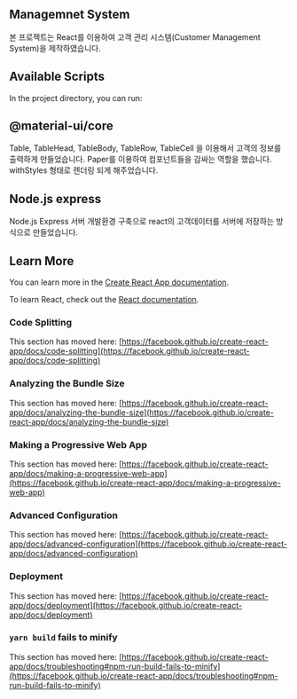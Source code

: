 ## Managemnet System

본 프로젝트는 React를 이용하여 고객 관리 시스템(Customer Management System)을 제작하였습니다.

## Available Scripts

In the project directory, you can run:

## @material-ui/core

Table, TableHead, TableBody, TableRow, TableCell 을 이용해서 고객의 정보를 출력하게 만들었습니다.
Paper를 이용하여 컴포넌트들을 감싸는 역할을 했습니다.
withStyles 형태로 렌더링 되게 해주었습니다.

## Node.js express

Node.js Express 서버 개발환경 구축으로 react의 고객데이터를 서버에 저장하는 방식으로 만들었습니다.

## Learn More

You can learn more in the [Create React App documentation](https://facebook.github.io/create-react-app/docs/getting-started).

To learn React, check out the [React documentation](https://reactjs.org/).

### Code Splitting

This section has moved here: [https://facebook.github.io/create-react-app/docs/code-splitting](https://facebook.github.io/create-react-app/docs/code-splitting)

### Analyzing the Bundle Size

This section has moved here: [https://facebook.github.io/create-react-app/docs/analyzing-the-bundle-size](https://facebook.github.io/create-react-app/docs/analyzing-the-bundle-size)

### Making a Progressive Web App

This section has moved here: [https://facebook.github.io/create-react-app/docs/making-a-progressive-web-app](https://facebook.github.io/create-react-app/docs/making-a-progressive-web-app)

### Advanced Configuration

This section has moved here: [https://facebook.github.io/create-react-app/docs/advanced-configuration](https://facebook.github.io/create-react-app/docs/advanced-configuration)

### Deployment

This section has moved here: [https://facebook.github.io/create-react-app/docs/deployment](https://facebook.github.io/create-react-app/docs/deployment)

### `yarn build` fails to minify

This section has moved here: [https://facebook.github.io/create-react-app/docs/troubleshooting#npm-run-build-fails-to-minify](https://facebook.github.io/create-react-app/docs/troubleshooting#npm-run-build-fails-to-minify)
